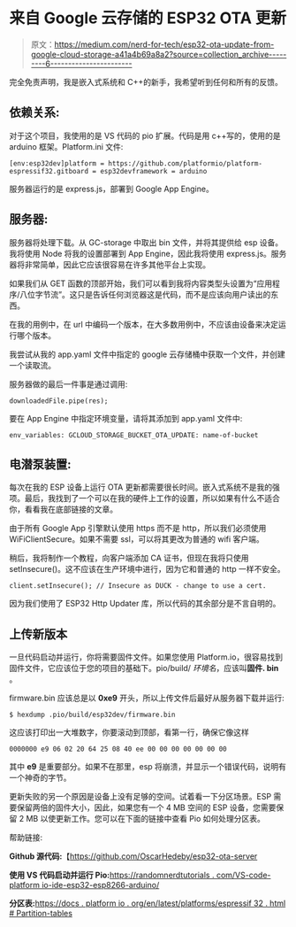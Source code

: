 # 来自 Google 云存储的 ESP32 OTA 更新

> 原文：<https://medium.com/nerd-for-tech/esp32-ota-update-from-google-cloud-storage-a41a4b69a8a2?source=collection_archive---------6----------------------->

完全免责声明，我是嵌入式系统和 C++的新手，我希望听到任何和所有的反馈。

## 依赖关系:

对于这个项目，我使用的是 VS 代码的 pio 扩展。代码是用 c++写的，使用的是 arduino 框架。Platform.ini 文件:

```
[env:esp32dev]platform = https://github.com/platformio/platform-espressif32.gitboard = esp32devframework = arduino
```

服务器运行的是 express.js，部署到 Google App Engine。

## 服务器:

服务器将处理下载。从 GC-storage 中取出 bin 文件，并将其提供给 esp 设备。我将使用 Node 将我的设置部署到 App Engine，因此我将使用 express.js。服务器将非常简单，因此它应该很容易在许多其他平台上实现。

如果我们从 GET 函数的顶部开始，我们可以看到我将内容类型头设置为“应用程序/八位字节流”。这只是告诉任何浏览器这是代码，而不是应该向用户读出的东西。

在我的用例中，在 url 中编码一个版本，在大多数用例中，不应该由设备来决定运行哪个版本。

我尝试从我的 app.yaml 文件中指定的 google 云存储桶中获取一个文件，并创建一个读取流。

服务器做的最后一件事是通过调用:

```
downloadedFile.pipe(res);
```

要在 App Engine 中指定环境变量，请将其添加到 app.yaml 文件中:

```
env_variables: GCLOUD_STORAGE_BUCKET_OTA_UPDATE: name-of-bucket
```

## 电潜泵装置:

每次在我的 ESP 设备上运行 OTA 更新都需要很长时间。嵌入式系统不是我的强项。最后，我找到了一个可以在我的硬件上工作的设置，所以如果有什么不适合你，看看我在底部链接的文章。

由于所有 Google App 引擎默认使用 https 而不是 http，所以我们必须使用 WiFiClientSecure。如果不需要 ssl，可以将其更改为普通的 wifi 客户端。

稍后，我将制作一个教程，向客户端添加 CA 证书，但现在我将只使用 setInsecure()。这不应该在生产环境中进行，因为它和普通的 http 一样不安全。

```
client.setInsecure(); // Insecure as DUCK - change to use a cert.
```

因为我们使用了 ESP32 Http Updater 库，所以代码的其余部分是不言自明的。

## **上传新版本**

一旦代码启动并运行，你将需要固件文件。如果您使用 Platform.io，很容易找到固件文件，它应该位于您的项目的基础下。pio/build/ *环境名*，应该叫**固件. bin** 。

firmware.bin 应该总是以 **0xe9** 开头，所以上传文件后最好从服务器下载并运行:

```
$ hexdump .pio/build/esp32dev/firmware.bin
```

这应该打印出一大堆数字，你要滚动到顶部，看第一行，确保它像这样

```
0000000 e9 06 02 20 64 25 08 40 ee 00 00 00 00 00 00 00
```

其中 **e9** 是重要部分。如果不在那里，esp 将崩溃，并显示一个错误代码，说明有一个神奇的字节。

更新失败的另一个原因是设备上没有足够的空间。试着看一下分区场景。ESP 需要保留两倍的固件大小，因此，如果您有一个 4 MB 空间的 ESP 设备，您需要保留 2 MB 以使更新工作。您可以在下面的链接中查看 Pio 如何处理分区表。

帮助链接:

**Github 源代码:**【https://github.com/OscarHedeby/esp32-ota-server 

**使用 VS 代码启动并运行 Pio:**[https://randomnerdtutorials . com/VS-code-platform io-ide-esp32-esp8266-arduino/](https://randomnerdtutorials.com/vs-code-platformio-ide-esp32-esp8266-arduino/)

**分区表:**[https://docs . platform io . org/en/latest/platforms/espressif 32 . html # Partition-tables](https://docs.platformio.org/en/latest/platforms/espressif32.html#partition-tables)